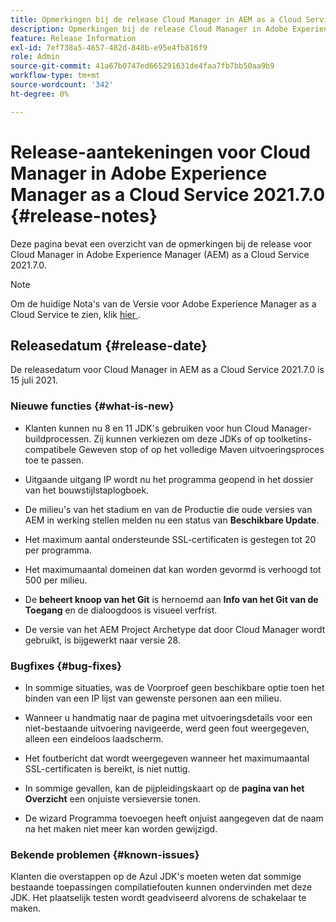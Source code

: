```yaml
---
title: Opmerkingen bij de release Cloud Manager in AEM as a Cloud Service 2021.7.0
description: Opmerkingen bij de release Cloud Manager in Adobe Experience Manager (AEM) as a Cloud Service release 2021.7.0
feature: Release Information
exl-id: 7ef738a5-4657-482d-848b-e95e4fb816f9
role: Admin
source-git-commit: 41a67b0747ed665291631de4faa7fb7bb50aa9b9
workflow-type: tm+mt
source-wordcount: '342'
ht-degree: 0%

---
```


# Release-aantekeningen voor Cloud Manager in Adobe Experience Manager as a Cloud Service 2021.7.0 {#release-notes}

Deze pagina bevat een overzicht van de opmerkingen bij de release voor Cloud Manager in Adobe Experience Manager (AEM) as a Cloud Service 2021.7.0.

>[!NOTE]
>Om de huidige Nota&#39;s van de Versie voor Adobe Experience Manager as a Cloud Service te zien, klik [ hier ](https://experienceleague.adobe.com/nl/docs/experience-manager-cloud-service/content/release-notes/release-notes/release-notes-current).

## Releasedatum {#release-date}

De releasedatum voor Cloud Manager in AEM as a Cloud Service 2021.7.0 is 15 juli 2021.


### Nieuwe functies {#what-is-new}

* Klanten kunnen nu 8 en 11 JDK&#39;s gebruiken voor hun Cloud Manager-buildprocessen. Zij kunnen verkiezen om deze JDKs of op toolketins-compatibele Geweven stop of op het volledige Maven uitvoeringsproces toe te passen.

* Uitgaande uitgang IP wordt nu het programma geopend in het dossier van het bouwstijlstaplogboek.

* De milieu&#39;s van het stadium en van de Productie die oude versies van AEM in werking stellen melden nu een status van **Beschikbare Update**.

* Het maximum aantal ondersteunde SSL-certificaten is gestegen tot 20 per programma.

* Het maximumaantal domeinen dat kan worden gevormd is verhoogd tot 500 per milieu.

* De **beheert knoop van het Git** is hernoemd aan **Info van het Git van de Toegang** en de dialoogdoos is visueel verfrist.

* De versie van het AEM Project Archetype dat door Cloud Manager wordt gebruikt, is bijgewerkt naar versie 28.

### Bugfixes {#bug-fixes}

* In sommige situaties, was de Voorproef geen beschikbare optie toen het binden van een IP lijst van gewenste personen aan een milieu.

* Wanneer u handmatig naar de pagina met uitvoeringsdetails voor een niet-bestaande uitvoering navigeerde, werd geen fout weergegeven, alleen een eindeloos laadscherm.

* Het foutbericht dat wordt weergegeven wanneer het maximumaantal SSL-certificaten is bereikt, is niet nuttig.

* In sommige gevallen, kan de pijpleidingskaart op de **pagina van het Overzicht** een onjuiste versieversie tonen.

* De wizard Programma toevoegen heeft onjuist aangegeven dat de naam na het maken niet meer kan worden gewijzigd.

### Bekende problemen {#known-issues}

Klanten die overstappen op de Azul JDK&#39;s moeten weten dat sommige bestaande toepassingen compilatiefouten kunnen ondervinden met deze JDK. Het plaatselijk testen wordt geadviseerd alvorens de schakelaar te maken.


